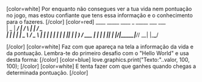 [color=white]
Por enquanto não consegues ver a tua vida nem pontuação no jogo, 
mas estou confiante que tens essa informação e o conhecimento
para o fazeres. 
[/color] [color=red]
     ____  _____ ____    _    _____ ___ ___  
    |  _ \| ____/ ___|  / \  |  ___|_ _/ _ \
    | | | |  _| \___ \ / _ \ | |_   | | | | |
    | |_| | |___ ___) / ___ \|  _|  | | |_| |
    |____/|_____|____/_/   \_\_|   |___\___/

[/color] [color=white]
Faz com que apareça na tela a informação da vida e da pontuação.
Lembra-te do primeiro desafio com o "Hello World" e usa desta forma:
[/color] [color=blue]
    love.graphics.print("Texto:"..valor, 100, 100);
[/color] [color=white]
E tenta fazer com que ganhes quando chegas a determinada pontuação.
[/color]